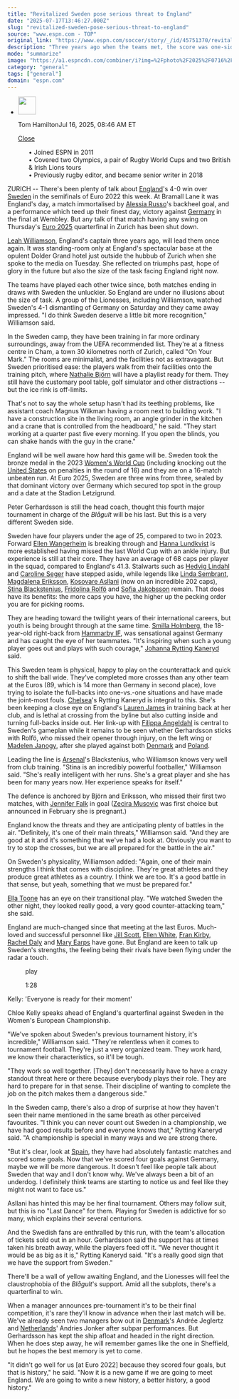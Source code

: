 ```yaml
---
title: "Revitalized Sweden pose serious threat to England"
date: "2025-07-17T13:46:27.000Z"
slug: "revitalized-sweden-pose-serious-threat-to-england"
source: "www.espn.com - TOP"
original_link: "https://www.espn.com/soccer/story/_/id/45751370/revitalised-sweden-pose-serious-threat-england-euro-2025"
description: "Three years ago when the teams met, the score was one-sided. This Swedish team is a different proposition, though."
mode: "summarize"
image: "https://a1.espncdn.com/combiner/i?img=%2Fphoto%2F2025%2F0716%2Fr1519679_1296x729_16%2D9.jpg"
category: "general"
tags: ["general"]
domain: "espn.com"
---
```

<div id="readability-page-1" class="page"><div><div><ul><li><p><img src="https://a.espncdn.com/combiner/i?img=/photo/2019/0605/r552405_3_1296x1296_1-1.jpg&amp;h=80&amp;w=80&amp;scale=crop" alt="" width="40" height="40"></p><p>Tom Hamilton<span>Jul 16, 2025, 08:46 AM ET</span></p><div><p><a href="#">Close</a></p><ul>•&nbsp;Joined ESPN in 2011<br>
•&nbsp;Covered two Olympics, a pair of Rugby World Cups and two British &amp; Irish Lions tours<br>
•&nbsp;Previously rugby editor, and became senior writer in 2018</ul></div></li></ul></div><p>ZURICH -- There's been plenty of talk about <a data-clubhouse-guid="54012d1b-24f0-7f9e-8e53-4372e84efd04" href="https://www.espn.com/soccer/team?id=5159">England</a>'s 4-0 win over <a data-clubhouse-guid="bbcbd33c-6b7a-5014-8fb5-fa60cd55a021" href="https://www.espn.com/soccer/team?id=2764">Sweden</a> in the semifinals of Euro 2022 this week. At Bramall Lane it was England's day, a match immortalised by <a data-player-guid="4d853184-f7e7-36a9-a3bd-a56637c20fb8" href="https://www.espn.com/soccer/player/_/id/263683/alessia-russo">Alessia Russo</a>'s backheel goal, and a performance which teed up their finest day, victory against <a data-clubhouse-guid="3002cdb6-4d2f-4a63-fb74-f789fa9067fb" href="https://www.espn.com/soccer/team?id=2756">Germany</a> in the final at Wembley. But any talk of that match having any swing on Thursday's <a href="https://www.espn.com/soccer/league/_/name/uefa.weuro" target="_blank">Euro 2025</a> quarterfinal in Zurich has been shut down.</p><p><a data-player-guid="c8b219ba-ee36-879a-fa3b-782442a3b2f8" href="https://www.espn.com/soccer/player/_/id/268100/leah-williamson">Leah Williamson</a>, England's captain three years ago, will lead them once again. It was standing-room only at England's spectacular base at the opulent Dolder Grand hotel just outside the hubbub of Zurich when she spoke to the media on Tuesday. She reflected on triumphs past, hope of glory in the future but also the size of the task facing England right now.</p><p>The teams have played each other twice since, both matches ending in draws with Sweden the unluckier. So England are under no illusions about the size of task. A group of the Lionesses, including Williamson, watched Sweden's 4-1 dismantling of Germany on Saturday and they came away impressed. "I do think Sweden deserve a little bit more recognition," Williamson said.</p><p>In the Sweden camp, they have been training in far more ordinary surroundings, away from the UEFA recommended list. They're at a fitness centre in Cham, a town 30 kilometres north of Zurich, called "On Your Mark." The rooms are minimalist, and the facilities not as extravagant. But Sweden prioritised ease: the players walk from their facilities onto the training pitch, where <a data-player-guid="90bc2c10-6dc6-50a6-8ba6-d1279ab6a1ab" href="https://www.espn.com/soccer/player/_/id/255181/nathalie-bjorn">Nathalie Björn</a> will have a playlist ready for them. They still have the customary pool table, golf simulator and other distractions -- but the ice rink is off-limits.</p><p>That's not to say the whole setup hasn't had its teething problems, like assistant coach Magnus Wilkman having a room next to building work. "I have a construction site in the living room, an angle grinder in the kitchen and a crane that is controlled from the headboard," he said. "They start working at a quarter past five every morning. If you open the blinds, you can shake hands with the guy in the crane."</p><p>England will be well aware how hard this game will be. Sweden took the bronze medal in the 2023 <a href="https://www.espn.co.uk/football/league/_/name/fifa.wwc" target="_blank">Women's World Cup</a> (including knocking out the <a data-clubhouse-guid="cb9be884-d621-f46a-952e-7f9ef155cad5" href="https://www.espn.com/soccer/team?id=2765">United States</a> on penalties in the round of 16) and they are on a 16-match unbeaten run. At Euro 2025, Sweden are three wins from three, sealed by that dominant victory over Germany which secured top spot in the group and a date at the Stadion Letzigrund.</p><p>Peter Gerhardsson is still the head coach, thought this fourth major tournament in charge of the <em>Blågult </em>will be his last. But this is a very different Sweden side.</p><p>Sweden have four players under the age of 25, compared to two in 2023. Forward <a data-player-guid="0c4b2025-b4bc-37fb-ad5d-8b5fa8561ee3" href="https://www.espn.com/soccer/player/_/id/392944/ellen-wangerheim">Ellen Wangerheim</a> is breaking through and <a data-player-guid="b5ff905e-03ae-33eb-b6bf-6db1683f24a4" href="https://www.espn.com/soccer/player/_/id/335586/hanna-lundkvist">Hanna Lundkvist</a> is more established having missed the last World Cup with an ankle injury. But experience is still at their core. They have an average of 68 caps per player in the squad, compared to England's 41.3. Stalwarts such as <a data-player-guid="67c480cc-bf90-750b-09de-e66b96e07b2d" href="https://www.espn.com/soccer/player/_/id/109049/hedvig-lindahl">Hedvig Lindahl</a> and <a data-player-guid="59f7130d-c024-2fd4-19d1-46a4cd8867c6" href="https://www.espn.com/soccer/player/_/id/158765/caroline-seger">Caroline Seger</a> have stepped aside, while legends like <a data-player-guid="57bdf9bd-468d-589f-603f-1d02073fdfd1" href="https://www.espn.com/soccer/player/_/id/158762/linda-sembrant">Linda Sembrant</a>, <a data-player-guid="85c2aff9-3095-8d09-cb6c-9c6cbde8b043" href="https://www.espn.com/soccer/player/_/id/240276/magdalena-eriksson">Magdalena Eriksson</a>, <a data-player-guid="73db64b8-560e-3bc6-398c-c3fbb4aa3906" href="https://www.espn.com/soccer/player/_/id/140019/kosovare-asllani">Kosovare Asllani</a> (now on an incredible 202 caps), <a data-player-guid="74d78ee0-bf84-8914-7b6f-ad6f42601835" href="https://www.espn.com/soccer/player/_/id/240274/stina-blackstenius">Stina Blackstenius</a>, <a data-player-guid="7fc28c50-c41b-fd09-6343-fdcc4c62b153" href="https://www.espn.com/soccer/player/_/id/240277/fridolina-rolfo">Fridolina Rolfö</a> and <a data-player-guid="fb5726a4-e99c-1c0a-eee6-633cc008b72a" href="https://www.espn.com/soccer/player/_/id/158770/sofia-jakobsson">Sofia Jakobsson</a> remain. That does have its benefits: the more caps you have, the higher up the pecking order you are for picking rooms.</p><p>They are heading toward the twilight years of their international careers, but youth is being brought through at the same time. <a data-player-guid="ddee2c44-8d8b-36f4-b92e-4eb4ff619c1e" href="https://www.espn.com/soccer/player/_/id/392934/smilla-holmberg">Smilla Holmberg</a>, the 18-year-old right-back from <a data-clubhouse-guid="dc502b4e-1d8e-32cd-a0c6-f3bc38bf2d8c" href="https://www.espn.com/soccer/team?id=22408">Hammarby IF</a>, was sensational against Germany and has caught the eye of her teammates. "It's inspiring when such a young player goes out and plays with such courage," <a data-player-guid="d9425e42-1983-4a2d-a9df-2cbce084c718" href="https://www.espn.com/soccer/player/_/id/264735/johanna-rytting-kaneryd">Johanna Rytting Kaneryd</a> said.</p><p>This Sweden team is physical, happy to play on the counterattack and quick to shift the ball wide. They've completed more crosses than any other team at the Euros (89, which is 14 more than Germany in second place), love trying to isolate the full-backs into one-vs.-one situations and have made the joint-most fouls. <a data-clubhouse-guid="f6c1de4b-73c3-ba7f-207e-ec5927d015c5" href="https://www.espn.com/soccer/team?id=19970">Chelsea</a>'s Rytting Kaneryd is integral to this. She's been keeping a close eye on England's <a data-player-guid="2e9eabcb-2aaf-154d-486a-3625da84c2e7" href="https://www.espn.com/soccer/player/_/id/294253/lauren-james">Lauren James</a> in training back at her club, and is lethal at crossing from the byline but also cutting inside and turning full-backs inside out. Her link-up with <a data-player-guid="b5a86ad3-191b-d0e8-45a4-ee7eb74e04d8" href="https://www.espn.com/soccer/player/_/id/285225/filippa-angeldahl">Filippa Angeldahl</a> is central to Sweden's gameplan while it remains to be seen whether Gerhardsson sticks with Rolfö, who missed their opener through injury, on the left wing or <a data-player-guid="6d0505b1-e376-862c-2771-9323f09c22d0" href="https://www.espn.com/soccer/player/_/id/285224/madelen-janogy">Madelen Janogy</a>, after she played against both <a data-clubhouse-guid="614c2892-68ef-2595-b8ba-1e47a3afd030" href="https://www.espn.com/soccer/team?id=2896">Denmark</a> and <a data-clubhouse-guid="dc88299c-380c-5fa4-f6cd-e3efa23361f1" href="https://www.espn.com/soccer/team?id=19345">Poland</a>.</p><p>Leading the line is <a data-clubhouse-guid="b01601fc-ede7-63f6-b94b-f08b2f98b476" href="https://www.espn.com/soccer/team?id=19973">Arsenal</a>'s Blackstenius, who Williamson knows very well from club training. "Stina is an incredibly powerful footballer," Williamson said. "She's really intelligent with her runs. She's a great player and she has been for many years now. Her experience speaks for itself."</p><p>The defence is anchored by Björn and Eriksson, who missed their first two matches, with <a data-player-guid="972f947a-a66e-7bde-c47b-1c66be26d5e0" href="https://www.espn.com/soccer/player/_/id/255177/jennifer-falk">Jennifer Falk</a> in goal (<a data-player-guid="cf2074a4-d945-1ec6-cda8-b0f9ce491ed5" href="https://www.espn.com/soccer/player/_/id/255417/zecira-musovic">Zecira Musovic</a> was first choice but announced in February she is pregnant.)</p><p>England know the threats and they are anticipating plenty of battles in the air. "Definitely, it's one of their main threats," Williamson said. "And they are good at it and it's something that we've had a look at. Obviously you want to try to stop the crosses, but we are all prepared for the battle in the air."</p><p>On Sweden's physicality, Williamson added: "Again, one of their main strengths I think that comes with discipline. They're great athletes and they produce great athletes as a country. I think we are too. It's a good battle in that sense, but yeah, something that we must be prepared for."</p><p><a data-player-guid="efd20490-4807-6afa-7e4e-14e7a7fd3c2d" href="https://www.espn.com/soccer/player/_/id/294255/ella-toone">Ella Toone</a> has an eye on their transitional play. "We watched Sweden the other night, they looked really good, a very good counter-attacking team," she said.</p><p>England are much-changed since that meeting at the last Euros. Much-loved and successful personnel like <a data-player-guid="1e5a742a-e87e-f066-8aa4-ad4c0d08aca1" href="https://www.espn.com/soccer/player/_/id/158799/jill-scott">Jill Scott</a>, <a data-player-guid="e09c24d0-6834-c6b1-a863-fb2c2f1e2b13" href="https://www.espn.com/soccer/player/_/id/146285/ellen-white">Ellen White</a>, <a data-player-guid="679224d3-680a-3246-63fd-e5e89eb4d30f" href="https://www.espn.com/soccer/player/_/id/219773/fran-kirby">Fran Kirby</a>, <a data-player-guid="9e46c0a1-68e4-281e-c7f4-3a58ba749838" href="https://www.espn.com/soccer/player/_/id/248769/rachel-daly">Rachel Daly</a> and <a data-player-guid="ba617233-3d33-efc4-afa8-c9dd689718d9" href="https://www.espn.com/soccer/player/_/id/248768/mary-earps">Mary Earps</a> have gone. But England are keen to talk up Sweden's strengths, the feeling being their rivals have been flying under the radar a touch.</p><div data-behavior="video_scroll"><figure data-video="watch,640,360,45751143" data-cerebro-id="6877781096581d0c53a25c76" data-title="Kelly: 'Everyone is ready for their moment'" data-source="espn"><picture><source data-srcset="https://a3.espncdn.com/combiner/i?img=%2Fmedia%2Fmotion%2F2025%2F0716%2Fdm_250716_COM_SOC_Presser_Kelly_Everyone_is_ready_for_their_moment_20250716_GLOBAL%2Fdm_250716_COM_SOC_Presser_Kelly_Everyone_is_ready_for_their_moment_20250716_GLOBAL.jpg&amp;w=640&amp;h=360&amp;cquality=80&amp;format=jpg" media="(min-width: 376px)"><source data-srcset="https://a3.espncdn.com/combiner/i?img=%2Fmedia%2Fmotion%2F2025%2F0716%2Fdm_250716_COM_SOC_Presser_Kelly_Everyone_is_ready_for_their_moment_20250716_GLOBAL%2Fdm_250716_COM_SOC_Presser_Kelly_Everyone_is_ready_for_their_moment_20250716_GLOBAL.jpg&amp;w=335&amp;cquality=80, https://a3.espncdn.com/combiner/i?img=%2Fmedia%2Fmotion%2F2025%2F0716%2Fdm_250716_COM_SOC_Presser_Kelly_Everyone_is_ready_for_their_moment_20250716_GLOBAL%2Fdm_250716_COM_SOC_Presser_Kelly_Everyone_is_ready_for_their_moment_20250716_GLOBAL.jpg&amp;w=670&amp;cquality=40&amp;format=jpg 2x" media="(max-width: 375px)"></picture><span data-id="45751143">play</span><figcaption><p>1:28</p></figcaption></figure><div><p>Kelly: 'Everyone is ready for their moment'</p><p>Chloe Kelly speaks ahead of England's quarterfinal against Sweden in the Women's European Championship.</p></div></div><p>"We've spoken about Sweden's previous tournament history, it's incredible," Williamson said. "They're relentless when it comes to tournament football. They're just a very organized team. They work hard, we know their characteristics, so it'll be tough.</p><p>"They work so well together. [They] don't necessarily have to have a crazy standout threat here or there because everybody plays their role. They are hard to prepare for in that sense. Their discipline of wanting to complete the job on the pitch makes them a dangerous side."</p><p>In the Sweden camp, there's also a drop of surprise at how they haven't seen their name mentioned in the same breath as other perceived favourites. "I think you can never count out Sweden in a championship, we have had good results before and everyone knows that," Rytting Kaneryd said. "A championship is special in many ways and we are strong there.</p><p>"But it's clear, look at <a data-clubhouse-guid="b40064c7-ecaa-338f-74a8-a3eb43071ec3" href="https://www.espn.com/soccer/team?id=17640">Spain</a>, they have had absolutely fantastic matches and scored some goals. Now that we've scored four goals against Germany, maybe we will be more dangerous. It doesn't feel like people talk about Sweden that way and I don't know why. We've always been a bit of an underdog. I definitely think teams are starting to notice us and feel like they might not want to face us."</p><p>Asllani has hinted this may be her final tournament. Others may follow suit, but this is no "Last Dance" for them. Playing for Sweden is addictive for so many, which explains their several centurions.</p><p>And the Swedish fans are enthralled by this run, with the team's allocation of tickets sold out in an hour. Gerhardsson said the support has at times taken his breath away, while the players feed off it. "We never thought it would be as big as it is," Rytting Kaneryd said. "It's a really good sign that we have the support from Sweden."</p><p>There'll be a wall of yellow awaiting England, and the Lionesses will feel the claustrophobia of the <em>Blågult</em>'s support. Amid all the subplots, there's a quarterfinal to win.</p><p>When a manager announces pre-tournament it's to be their final competition, it's rare they'll know in advance when their last match will be. We've already seen two managers bow out in <a data-clubhouse-guid="614c2892-68ef-2595-b8ba-1e47a3afd030" href="https://www.espn.com/soccer/team?id=2896">Denmark</a>'s Andrée Jeglertz and <a data-clubhouse-guid="0a0c383a-529d-d9ee-1a31-cf53c70954ce" href="https://www.espn.com/soccer/team?id=7151">Netherlands</a>' Andries Jonker after subpar performances. But Gerhardsson has kept the ship afloat and headed in the right direction. When he does step away, he will remember games like the one in Sheffield, but he hopes the best memory is yet to come.</p><p>"It didn't go well for us [at Euro 2022] because they scored four goals, but that is history," he said. "Now it is a new game if we are going to meet England. We are going to write a new history, a better history, a good history."</p>
</div></div>